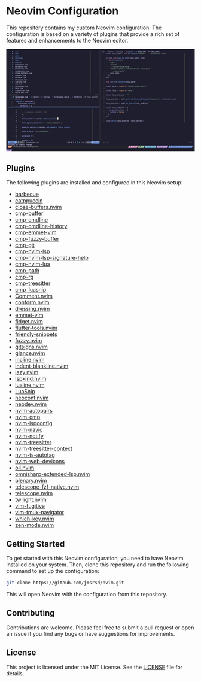 # Neovim Configuration

This repository contains my custom Neovim configuration. The configuration is
based on a variety of plugins that provide a rich set of features and
enhancements to the Neovim editor.

![Screenshot](/screenshots/202311201429.png)

## Plugins

The following plugins are installed and configured in this Neovim setup:

- [barbecue](https://github.com/utilyre/barbecue.nvim)
- [catppuccin](https://github.com/catppuccin/nvim)
- [close-buffers.nvim](https://github.com/kazhala/close-buffers.nvim)
- [cmp-buffer](https://github.com/hrsh7th/cmp-buffer)
- [cmp-cmdline](https://github.com/hrsh7th/cmp-cmdline)
- [cmp-cmdline-history](https://github.com/dmitmel/cmp-cmdline-history)
- [cmp-emmet-vim](https://github.com/dcampos/cmp-emmet-vim)
- [cmp-fuzzy-buffer](https://github.com/tzachar/cmp-fuzzy-buffer)
- [cmp-git](https://github.com/petertriho/cmp-git)
- [cmp-nvim-lsp](https://github.com/hrsh7th/cmp-nvim-lsp)
- [cmp-nvim-lsp-signature-help](https://github.com/hrsh7th/cmp-nvim-lsp-signature-help)
- [cmp-nvim-lua](https://github.com/hrsh7th/cmp-nvim-lua)
- [cmp-path](https://github.com/hrsh7th/cmp-path)
- [cmp-rg](https://github.com/lukas-reineke/cmp-rg)
- [cmp-treesitter](https://github.com/ray-x/cmp-treesitter)
- [cmp_luasnip](https://github.com/saadparwaiz1/cmp_luasnip)
- [Comment.nvim](https://github.com/numToStr/Comment.nvim)
- [conform.nvim](https://github.com/stevearc/conform.nvim)
- [dressing.nvim](https://github.com/stevearc/dressing.nvim)
- [emmet-vim](https://github.com/mattn/emmet-vim)
- [fidget.nvim](https://github.com/j-hui/fidget.nvim)
- [flutter-tools.nvim](https://github.com/akinsho/flutter-tools.nvim)
- [friendly-snippets](https://github.com/rafamadriz/friendly-snippets)
- [fuzzy.nvim](https://github.com/tzachar/fuzzy.nvim)
- [gitsigns.nvim](https://github.com/lewis6991/gitsigns.nvim)
- [glance.nvim](https://github.com/dnlhc/glance.nvim)
- [incline.nvim](https://github.com/b0o/incline.nvim)
- [indent-blankline.nvim](https://github.com/lukas-reineke/indent-blankline.nvim)
- [lazy.nvim](https://github.com/folke/lazy.nvim)
- [lspkind.nvim](https://github.com/onsails/lspkind-nvim)
- [lualine.nvim](https://github.com/nvim-lualine/lualine.nvim)
- [LuaSnip](https://github.com/L3MON4D3/LuaSnip)
- [neoconf.nvim](https://github.com/folke/neoconf.nvim)
- [neodev.nvim](https://github.com/folke/neodev.nvim)
- [nvim-autopairs](https://github.com/windwp/nvim-autopairs)
- [nvim-cmp](https://github.com/hrsh7th/nvim-cmp)
- [nvim-lspconfig](https://github.com/neovim/nvim-lspconfig)
- [nvim-navic](https://github.com/SmiteshP/nvim-navic)
- [nvim-notify](https://github.com/rcarriga/nvim-notify)
- [nvim-treesitter](https://github.com/nvim-treesitter/nvim-treesitter)
- [nvim-treesitter-context](https://github.com/romgrk/nvim-treesitter-context)
- [nvim-ts-autotag](https://github.com/windwp/nvim-ts-autotag)
- [nvim-web-devicons](https://github.com/nvim-tree/nvim-web-devicons)
- [oil.nvim](https://github.com/stevearc/oil.nvim)
- [omnisharp-extended-lsp.nvim](https://github.com/Hoffs/omnisharp-extended-lsp.nvim)
- [plenary.nvim](https://github.com/nvim-lua/plenary.nvim)
- [telescope-fzf-native.nvim](https://github.com/nvim-telescope/telescope-fzf-native.nvim)
- [telescope.nvim](https://github.com/nvim-telescope/telescope.nvim)
- [twilight.nvim](https://github.com/folke/twilight.nvim)
- [vim-fugitive](https://github.com/tpope/vim-fugitive)
- [vim-tmux-navigator](https://github.com/christoomey/vim-tmux-navigator)
- [which-key.nvim](https://github.com/folke/which-key.nvim)
- [zen-mode.nvim](https://github.com/folke/zen-mode.nvim)

## Getting Started

To get started with this Neovim configuration, you need to have Neovim
installed on your system. Then, clone this repository and run the following
command to set up the configuration:

```bash
git clone https://github.com/jmsrsd/nvim.git
```

This will open Neovim with the configuration from this repository.

## Contributing

Contributions are welcome. Please feel free to submit a pull request or open an
issue if you find any bugs or have suggestions for improvements.

## License

This project is licensed under the MIT License. See the [LICENSE](LICENSE) file
for details.
